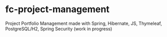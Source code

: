 # fc-project-management
Project Portfolio Management made with Spring, Hibernate, JS, Thymeleaf, PostgreSQL/H2, Spring Security (work in progress)

